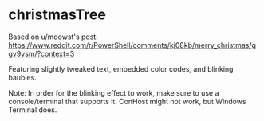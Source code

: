 # christmasTree

Based on u/mdowst's post: https://www.reddit.com/r/PowerShell/comments/kj08kb/merry_christmas/ggv9vsm/?context=3

Featuring slightly tweaked text, embedded color codes, and blinking baubles.

Note: In order for the blinking effect to work, make sure to use a console/terminal that supports it. ConHost might not work, but Windows Terminal does.
